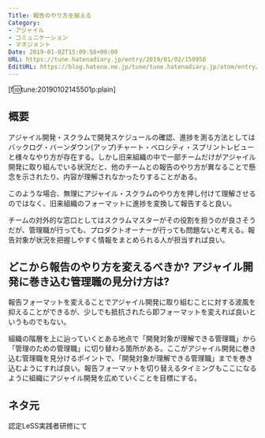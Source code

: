 ```yaml
---
Title: 報告のやり方を揃える
Category:
- アジャイル
- コミュニケーション
- マネジメント
Date: 2019-01-02T15:09:58+09:00
URL: https://tune.hatenadiary.jp/entry/2019/01/02/150958
EditURL: https://blog.hatena.ne.jp/tune/tune.hatenadiary.jp/atom/entry/17391345971649360477
---
```


[f:id:tune:20190102145501p:plain]

## 概要

アジャイル開発・スクラムで開発スケジュールの確認、進捗を測る方法としてはバックログ・バーンダウン(アップ)チャート・ベロシティ・スプリントレビューと様々なやり方が存在する。しかし旧来組織の中で一部チームだけがアジャイル開発に取り組んでいる状況だと、他のチームとの報告のやり方が異なることで懸念を示されたり、内容が理解されなかったりすることがある。

このような場合、無理にアジャイル・スクラムのやり方を押し付けて理解させるのではなく、旧来組織のフォーマットに進捗を変換して報告すると良い。

チームの対外的な窓口としてはスクラムマスターがその役割を担うのが良さそうだが、管理職が行っても、プロダクトオーナーが行っても問題ないと考える。報告対象が状況を把握しやすく情報をまとめられる人が担当すれば良い。

## どこから報告のやり方を変えるべきか? アジャイル開発に巻き込む管理職の見分け方は?

報告フォーマットを変えることでアジャイル開発に取り組むことに対する波風を抑えることができるが、少しでも抵抗されたら即フォーマットを変えれば良いというものでもない。

組織の階層を上に辿っていくとある地点で「開発対象が理解できる管理職」から「管理のための管理職」に切り替わる箇所がある。ここがアジャイル開発に巻き込む管理職を見分けるポイントで、「開発対象が理解できる管理職」までを巻き込むようにすれば良い。報告フォーマットを切り替えるタイミングもここになるように組織にアジャイル開発を広めていくことを目標にする。

## ネタ元

認定LeSS実践者研修にて
